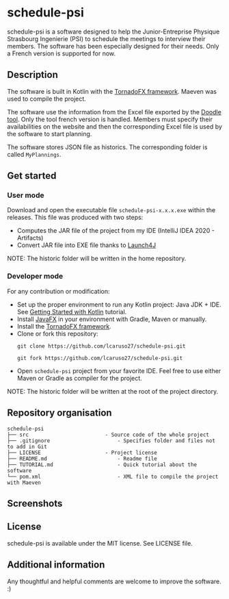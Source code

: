 # schedule-psi

schedule-psi is a software designed to help the Junior-Entreprise Physique Strasbourg Ingenierie (PSI) to schedule the meetings 
to interview their members. The software has been especially designed for their needs. Only a French version is supported for now.

## Description

The software is built in Kotlin with the [TornadoFX framework](https://github.com/edvin/tornadofx). Maeven was used to compile the project.

The software use the information from the Excel file exported by the [Doodle tool](https://doodle.com/). Only the tool french version is handled.
Members must specify their availabilities on the website and then the corresponding Excel file is used by the software to start planning.

The software stores JSON file as historics. The corresponding folder is called `MyPlannings`.

## Get started

### User mode

Download and open the executable file `schedule-psi-x.x.x.exe` within the releases. This file was produced with two steps:
* Computes the JAR file of the project from my IDE (IntelliJ IDEA 2020 - Artifacts)
* Convert JAR file into EXE file thanks to [Launch4J](http://launch4j.sourceforge.net/)

NOTE: The historic folder will be written in the home repository.

### Developer mode

For any contribution or modification:
* Set up the proper environment to run any Kotlin project: Java JDK + IDE. See [Getting Started with Kotlin](https://kotlinlang.org/docs/tutorials/getting-started.html) tutorial.
* Install [JavaFX](https://openjfx.io/openjfx-docs/#maven) in your environment with Gradle, Maven or manually.
* Install the [TornadoFX framework](https://github.com/edvin/tornadofx).
* Clone or fork this repository:
	```
	git clone https://github.com/lcaruso27/schedule-psi.git

	git fork https://github.com/lcaruso27/schedule-psi.git
	```
* Open `schedule-psi` project from your favorite IDE. Feel free to use either Maven or Gradle as compiler for the project.

NOTE: The historic folder will be written at the root of the project directory.

## Repository organisation
````
schedule-psi
├── src 						- Source code of the whole project
├── .gitignore						- Specifies folder and files not to add in Git
├── LICENSE						- Project license
├── README.md						- Readme file
├── TUTORIAL.md						- Quick tutorial about the software
└── pom.xml 						- XML file to compile the project with Maeven
````

## Screenshots

## License

schedule-psi is available under the MIT license. See LICENSE file.

## Additional information

Any thoughtful and helpful comments are welcome to improve the software. :)
